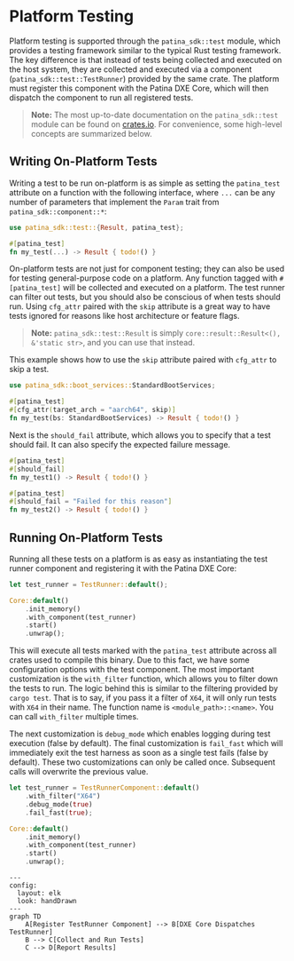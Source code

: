 # Platform Testing

Platform testing is supported through the `patina_sdk::test` module, which provides a testing framework similar to
the typical Rust testing framework. The key difference is that instead of tests being collected and executed on the
host system, they are collected and executed via a component (`patina_sdk::test::TestRunner`) provided by the same
crate. The platform must register this component with the Patina DXE Core, which will then dispatch the component
to run all registered tests.

> **Note:** The most up-to-date documentation on the `patina_sdk::test` module can be found on
> [crates.io](https://crates.io/crates/patina_sdk). For convenience, some high-level concepts are summarized below.

## Writing On-Platform Tests

Writing a test to be run on-platform is as simple as setting the `patina_test` attribute on a function with the
following interface, where `...` can be any number of parameters that implement the `Param` trait from
`patina_sdk::component::*`:

```rust
use patina_sdk::test::{Result, patina_test};

#[patina_test]
fn my_test(...) -> Result { todo!() }
```

On-platform tests are not just for component testing; they can also be used for testing general-purpose code on a
platform. Any function tagged with `#[patina_test]` will be collected and executed on a platform. The test runner
can filter out tests, but you should also be conscious of when tests should run. Using `cfg_attr` paired with the
`skip` attribute is a great way to have tests ignored for reasons like host architecture or feature flags.

> **Note:** `patina_sdk::test::Result` is simply `core::result::Result<(), &'static str>`, and you can use that
> instead.

This example shows how to use the `skip` attribute paired with `cfg_attr` to skip a test.

```rust
use patina_sdk::boot_services::StandardBootServices;

#[patina_test]
#[cfg_attr(target_arch = "aarch64", skip)]
fn my_test(bs: StandardBootServices) -> Result { todo!() }
```

Next is the `should_fail` attribute, which allows you to specify that a test should fail. It can also specify the
expected failure message.

```rust
#[patina_test]
#[should_fail]
fn my_test1() -> Result { todo!() }

#[patina_test]
#[should_fail = "Failed for this reason"]
fn my_test2() -> Result { todo!() }
```

## Running On-Platform Tests

Running all these tests on a platform is as easy as instantiating the test runner component and registering it with
the Patina DXE Core:

```rust
let test_runner = TestRunner::default();

Core::default()
    .init_memory()
    .with_component(test_runner)
    .start()
    .unwrap();
```

This will execute all tests marked with the `patina_test` attribute across all crates used to compile this binary.
Due to this fact, we have some configuration options with the test component. The most important customization is
the `with_filter` function, which allows you to filter down the tests to run. The logic behind this is similar to
the filtering provided by `cargo test`. That is to say, if you pass it a filter of `X64`, it will only run tests
with `X64` in their name. The function name is `<module_path>::<name>`. You can call `with_filter` multiple times.

The next customization is `debug_mode` which enables logging during test execution (false by default). The final
customization is `fail_fast` which will immediately exit the test harness as soon as a single test fails (false by
default). These two customizations can only be called once. Subsequent calls will overwrite the previous value.

```rust
let test_runner = TestRunnerComponent::default()
    .with_filter("X64")
    .debug_mode(true)
    .fail_fast(true);

Core::default()
    .init_memory()
    .with_component(test_runner)
    .start()
    .unwrap();
```

```mermaid
---
config:
  layout: elk
  look: handDrawn
---
graph TD
    A[Register TestRunner Component] --> B[DXE Core Dispatches TestRunner]
    B --> C[Collect and Run Tests]
    C --> D[Report Results]
```

